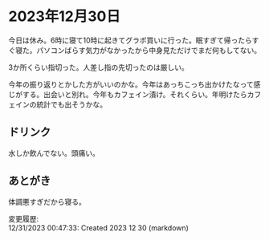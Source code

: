 # 2023年12月30日

今日は休み。6時に寝て10時に起きてグラボ買いに行った。眠すぎて帰ったらすぐ寝た。パソコンばらす気力がなかったから中身見ただけでまだ何もしてない。

3か所くらい指切った。人差し指の先切ったのは厳しい。

今年の振り返りとかした方がいいのかな。今年はあっちこっち出かけたなって感じがする。出会いと別れ。今年もカフェイン漬け。それくらい。年明けたらカフェインの統計でも出そうかな。

## ドリンク

水しか飲んでない。頭痛い。

## あとがき

体調悪すぎだから寝る。

変更履歴:  
12/31/2023 00:47:33: Created 2023 12 30 (markdown)  
